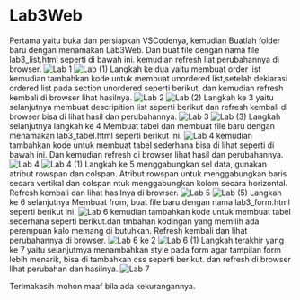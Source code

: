 # Lab3Web
Pertama yaitu buka dan persiapkan VSCodenya, kemudian Buatlah folder baru dengan menamakan Lab3Web. Dan buat file dengan nama file lab3_list.html seperti di bawah ini. kemudian refresh liat perubahannya di browser.
![Lab 1](https://user-images.githubusercontent.com/56400200/114493572-fc53ed80-9c44-11eb-8160-1a8c0a26ba8a.PNG) 
![Lab (1)](https://user-images.githubusercontent.com/56400200/114494855-4047f200-9c47-11eb-8ef6-c31a4d5bb127.PNG)
Langkah ke dua yaitu membuat order list kemudian tambahkan kode untuk membuat unordered list,setelah deklarasi ordered list pada section unordered seperti berikut, dan kemudian refresh kembali di browser lihat hasilnya.
![Lab 2](https://user-images.githubusercontent.com/56400200/114495498-5f934f00-9c48-11eb-9043-5154bf3dfc89.PNG)
![Lab (2)](https://user-images.githubusercontent.com/56400200/114497193-c403dd80-9c4b-11eb-9b84-d40e470f8702.PNG)
Langkah ke 3 yaitu selanjutnya membuat descripition list seperti berikut dan refresh kembali di browser bisa di lihat hasil dan perubahannya.
![Lab 3](https://user-images.githubusercontent.com/56400200/114497336-1513d180-9c4c-11eb-9e2a-24e75843ac3f.PNG)
![Lab (3)](https://user-images.githubusercontent.com/56400200/114497717-f104c000-9c4c-11eb-8b94-a17da2168258.PNG)
Langkah selanjutnya langkah ke 4 Membuat tabel dan membuat file baru dengan menamakan lab3_tabel.html seperti berikut ini.
![Lab 4](https://user-images.githubusercontent.com/56400200/114498904-36c28800-9c4f-11eb-8de3-9658facf36c1.PNG)
kemudian tambahkan kode untuk membuat tabel sederhana bisa di lihat seperti di bawah ini. Dan kemudian refresh di browser lihat hasil dan perubahannya.
![Lab 4](https://user-images.githubusercontent.com/56400200/114498904-36c28800-9c4f-11eb-8de3-9658facf36c1.PNG)
![Lab 4 (1)](https://user-images.githubusercontent.com/56400200/114499443-4bebe680-9c50-11eb-96af-c4a3f58975bd.PNG)
Langkah ke 5 menggabungkan sel data, gunakan atribut rowspan dan colspan. Atribut rowspan untuk menggabungkan baris secara vertikal dan colspan ntuk menggabungkan kolom secara horizontal. Refresh kembali dan lihat hasilnya di browser.
![Lab 5](https://user-images.githubusercontent.com/56400200/114500083-991c8800-9c51-11eb-9a2e-f5b30a545cbb.PNG)
![Lab (5)](https://user-images.githubusercontent.com/56400200/114500313-f7e20180-9c51-11eb-81cb-e50fd8a5953a.PNG)
Langkah ke 6 selanjutnya Membuat from, buat file baru dengan nama lab3_form.html seperti berikut ini.
![Lab 6](https://user-images.githubusercontent.com/56400200/114500534-6921b480-9c52-11eb-95fe-22d5135cab15.PNG)
kemudian tambahkan kode untuk membuat tabel sederhana seperti berikut.dan tmbahan kodingan yang memilih ada perempuan kalo memang di butuhkan. Refresh kembali dan lihat perubahannya di browser.
![Lab 6 ke 2](https://user-images.githubusercontent.com/56400200/114501071-77240500-9c53-11eb-81ae-54b83f2d86af.PNG)
![Lab 6 (1)](https://user-images.githubusercontent.com/56400200/114501672-a424e780-9c54-11eb-8209-096490958630.PNG)
Langkah terakhir yang ke 7 yaitu selanjutmya menambahkan style pada form agar tampilan form lebih menarik, bisa di tambahkan css seperti berikut. dan refresh di browser lihat perubahan dan hasilnya.
![Lab 7](https://user-images.githubusercontent.com/56400200/114502616-47c2c780-9c56-11eb-985d-c8f2c0153c20.PNG)

Terimakasih mohon maaf bila ada kekurangannya.


